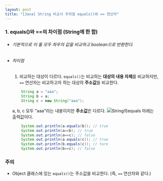 ```yaml
---
layout: post
title: "[Java] String 비교시 주의점 equals()와 == 연산자"
---
```


### 1. equals()와 ==의 차이점 (String에 한 함)

- ###### 기본적으로 이 둘 모두 좌우의 값을 비교하고 boolean으로 반환한다.
- ###### 차이점
	1) 비교하는 대상이 다르다.
    `equals()`는 비교하는 **대상의 내용 자체**를 비교하지만, `==` 연산자는 비교하고자 하는 대상의 **주소값**을 비교한다.
    ```java
    	String a = "aaa";
        String b = a;
        String c = new String("aaa");
    ```
    a, b, c 모두 "aaa"라는 내용이지만 **주소값**은 다르다.
	![String의equals](http://nokbeondev.github.io/img/String-equals-picture.PNG)
    아래는 출력값이다.
    ```java
    	System.out.println(a.equals(b)); // true
        System.out.println(a==b); // true
        System.out.println(a==c); // false
        System.out.println(a.equals(c)); // true
        System.out.println(b.equals(c)); // ture
        System.out.println(b==c); // false
    ```
    
### 주의
- Object 클래스에 있는 `equals()`는 주소값을 비교한다. (즉, `==` 연산자와 같다.)
